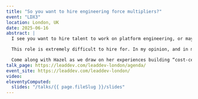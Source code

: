 ```yaml
---
title: "So you want to hire engineering force multipliers?"
event: "LDX3"
location: London, UK
date: 2025-06-16
abstract: |
  I see you want to hire talent to work on platform engineering, or maybe internal developer tooling, or perhaps developer experience. Maybe you just need more kickass force multipliers on your team. Whatever it is, you’re solving for the overall generally intangible but admirable goal of “making life better for devs” and “creating exponential leverage”. That’s awesome; you’ve got one hell of a challenge ahead of you.

  This role is extremely difficult to hire for. In my opinion, and in my experience, these roles have been the most difficult role in the company to hire for outside of senior leadership, and the most likely to fail; if there ever was a role that burns people out, it’s this one.

  Come along with Hazel as we draw on her experiences building “cost-center” organizations that punch above their weight, creating healthy outlier teams that redefine the bar for excellence, and diagnosing hiccups that may occur along the way.
talk_page: https://leaddev.com/leaddev-london/agenda/
event_site: https://leaddev.com/leaddev-london/
video:
eleventyComputed:
  slides: "/talks/{{ page.fileSlug }}/slides"
---
```

